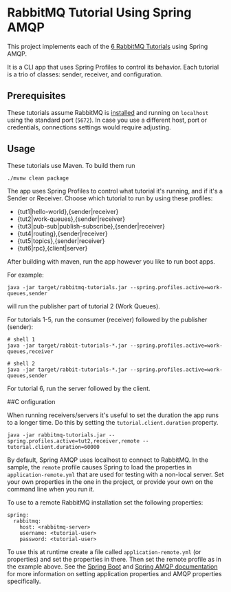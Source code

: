 # RabbitMQ Tutorial Using Spring AMQP

This project implements each of the [6 RabbitMQ Tutorials][1] using Spring AMQP.

It is a CLI app that uses Spring Profiles to control its behavior.  Each tutorial is a trio of classes:
sender, receiver, and configuration.

[1]: https://www.rabbitmq.com/getstarted.html

## Prerequisites
These tutorials assume RabbitMQ is [installed](https://rabbitmq.com/download.html) and running
on `localhost` using the standard port (`5672`). In case you use
a different host, port or credentials, connections settings would require adjusting.

## Usage

These tutorials use Maven. To build them run

```
./mvnw clean package
```
The app uses Spring Profiles to control what tutorial it's running, and if it's a
Sender or Receiver. Choose which tutorial to run by using these profiles:

- {tut1|hello-world},{sender|receiver}
- {tut2|work-queues},{sender|receiver}
- {tut3|pub-sub|publish-subscribe},{sender|receiver}
- {tut4|routing},{sender|receiver}
- {tut5|topics},{sender|receiver}
- {tut6|rpc},{client|server}

After building with maven, run the app however you like to run boot apps.

For example:

```
java -jar target/rabbitmq-tutorials.jar --spring.profiles.active=work-queues,sender
```

will run the publisher part of tutorial 2 (Work Queues).

For tutorials 1-5, run the consumer (receiver) followed by the publisher (sender):

```
# shell 1
java -jar target/rabbit-tutorials-*.jar --spring.profiles.active=work-queues,receiver

# shell 2
java -jar target/rabbit-tutorials-*.jar --spring.profiles.active=work-queues,sender
```

For tutorial 6, run the server followed by the client.

##C onfiguration

When running receivers/servers it's useful to set the duration the app runs to a longer time.  Do this by setting
the `tutorial.client.duration` property.

```
java -jar rabbitmq-tutorials.jar --spring.profiles.active=tut2,receiver,remote --tutorial.client.duration=60000
```

By default, Spring AMQP uses localhost to connect to RabbitMQ.  In the
sample, the `remote` profile causes Spring to load the properties in
`application-remote.yml` that are used for testing with a non-local
server.  Set your own properties in the one in the project, or provide
your own on the command line when you run it.

To use to a remote RabbitMQ installation set the following properties:

```
spring:
  rabbitmq:
    host: <rabbitmq-server>
    username: <tutorial-user>
    password: <tutorial-user>
```

To use this at runtime create a file called `application-remote.yml` (or properties) and set the properties in there.  Then set the
remote profile as in the example above.  See the [Spring Boot](https://docs.spring.io/spring-boot/docs/current/reference/htmlsingle/)
and [Spring AMQP documentation](https://docs.spring.io/spring-amqp/reference/html/) for more information on setting application
properties and AMQP properties specifically.
